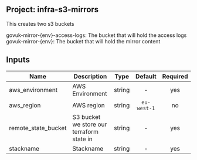 ## Project: infra-s3-mirrors

This creates two s3 buckets

govuk-mirror-{env}-access-logs: The bucket that will hold the access logs
govuk-mirror-{env}: The bucket that will hold the mirror content



## Inputs

| Name | Description | Type | Default | Required |
|------|-------------|:----:|:-----:|:-----:|
| aws_environment | AWS Environment | string | - | yes |
| aws_region | AWS region | string | `eu-west-1` | no |
| remote_state_bucket | S3 bucket we store our terraform state in | string | - | yes |
| stackname | Stackname | string | - | yes |

